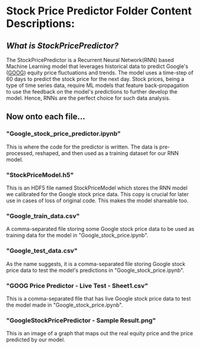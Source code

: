 # Stock Price Predictor Folder Content Descriptions:


## _What is StockPricePredictor?_
The StockPricePredictor is a Recurrent Neural Network(RNN) based Machine Learning model that leverages historical data to predict Google's ([GOOG](https://g.co/kgs/aRrgPdg))
equity price fluctuations and trends. The model uses a time-step of 60 days to predict the stock price for the next day. Stock prices, being a type of time series data,
require ML models that feature back-propagation to use the feedback on the model's predictions to further develop the model. Hence, RNNs are the perfect choice for such
data analysis.

## Now onto each file...

### "Google_stock_price_predictor.ipynb"
This is where the code for the predictor is written. The data is pre-processed, reshaped, and then used as a training dataset for our RNN model.

### "StockPriceModel.h5"
This is an HDF5 file named StockPriceModel which stores the RNN model we calibrated for the Google stock price data. This copy is crucial for later use in cases of loss of original code. This makes the model shareable too.

### "Google_train_data.csv"
A comma-separated file storing some Google stock price data to be used as training data for the model in "Google_stock_price.ipynb".

### "Google_test_data.csv"
As the name suggests, it is a comma-separated file storing Google stock price data to test the model's predictions in "Google_stock_price.ipynb".

### "GOOG Price Predictor - Live Test - Sheet1.csv"
This is a comma-separated file that has live Google stock price data to test the model made in "Google_stock_price.ipynb".

### "GoogleStockPricePredictor - Sample Result.png"
This is an image of a graph that maps out the real equity price and the price predicted by our model.
